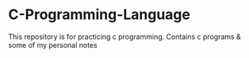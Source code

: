 # C-Programming-Language
This repository is for practicing c programming. Contains c programs &amp; some of my personal notes

